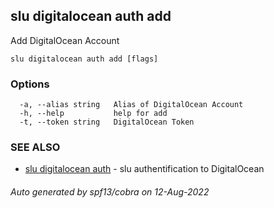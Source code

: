 ## slu digitalocean auth add

Add DigitalOcean Account

```
slu digitalocean auth add [flags]
```

### Options

```
  -a, --alias string   Alias of DigitalOcean Account
  -h, --help           help for add
  -t, --token string   DigitalOcean Token
```

### SEE ALSO

* [slu digitalocean auth](slu_digitalocean_auth.md)	 - slu authentification to DigitalOcean

###### Auto generated by spf13/cobra on 12-Aug-2022
